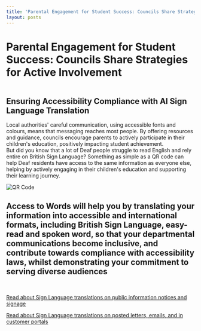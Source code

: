 ```yaml
---
title: 'Parental Engagement for Student Success: Councils Share Strategies for Active Involvement'
layout: posts
---
```


# Parental Engagement for Student Success: Councils Share Strategies for Active Involvement

![]()

## Ensuring Accessibility Compliance with AI Sign Language Translation

Local authorities' careful communication, using accessible fonts and colours, means that messaging reaches most people.  By offering resources and guidance, councils encourage parents to actively participate in their children's education, positively impacting student achievement.  
But did you know that a lot of Deaf people struggle to read English and rely entire on British Sign Language?
Something as simple as a QR code can help Deaf residents have access to the same information as everyone else, helping by actively engaging in their children's education and supporting their learning journey.

![QR Code](/posts/images/qr-contact.png)

## Access to Words will help you by translating your information into accessible and international formats, including British Sign Language, easy-read and spoken word, so that your departmental communications become inclusive, and contribute towards compliance with accessibility laws, whilst demonstrating your commitment to serving diverse audiences

<br/>

[Read about Sign Language translations on public information notices and signage](/solutions/gazette)

[Read about Sign Language translations on posted letters, emails, and in customer portals](/solutions/correspondent)
